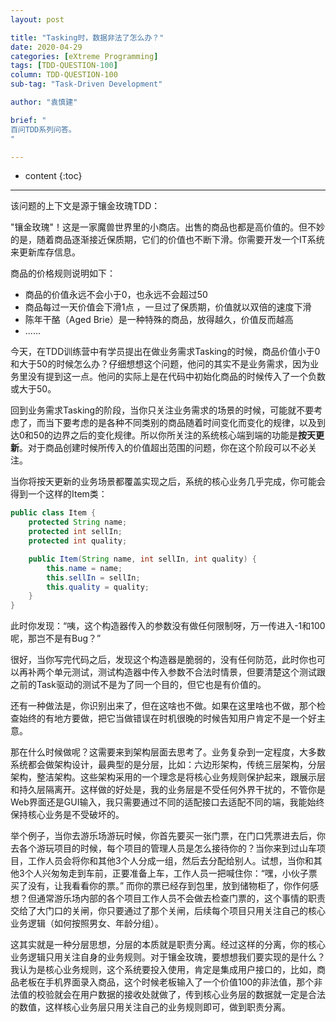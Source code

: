```yaml
---
layout: post

title: "Tasking时，数据非法了怎么办？"
date: 2020-04-29
categories: [eXtreme Programming]
tags: [TDD-QUESTION-100]
column: TDD-QUESTION-100
sub-tag: "Task-Driven Development"

author: "袁慎建"

brief: "
百问TDD系列问答。
"

---
```


* content
{:toc}

---

该问题的上下文是源于镶金玫瑰TDD：

"镶金玫瑰"！这是一家魔兽世界里的小商店。出售的商品也都是高价值的。但不妙的是，随着商品逐渐接近保质期，它们的价值也不断下滑。你需要开发一个IT系统来更新库存信息。

商品的价格规则说明如下：
- 商品的价值永远不会小于0，也永远不会超过50
- 商品每过一天价值会下滑1点 ，一旦过了保质期，价值就以双倍的速度下滑
- 陈年干酪（Aged Brie）是一种特殊的商品，放得越久，价值反而越高
- ......

今天，在TDD训练营中有学员提出在做业务需求Tasking的时候，商品价值小于0和大于50的时候怎么办？仔细想想这个问题，他问的其实不是业务需求，因为业务里没有提到这一点。他问的实际上是在代码中初始化商品的时候传入了一个负数或大于50。

回到业务需求Tasking的阶段，当你只关注业务需求的场景的时候，可能就不要考虑了，而当下要考虑的是各种不同类别的商品随着时间变化而变化的规律，以及到达0和50的边界之后的变化规律。所以你所关注的系统核心端到端的功能是**按天更新**。对于商品创建时候所传入的价值超出范围的问题，你在这个阶段可以不必关注。

当你将按天更新的业务场景都覆盖实现之后，系统的核心业务几乎完成，你可能会得到一个这样的Item类：

```java
public class Item {
    protected String name;
    protected int sellIn;
    protected int quality;

    public Item(String name, int sellIn, int quality) {
        this.name = name;
        this.sellIn = sellIn;
        this.quality = quality;
    }
}
```

此时你发现：“咦，这个构造器传入的参数没有做任何限制呀，万一传进入-1和100呢，那岂不是有Bug？”

很好，当你写完代码之后，发现这个构造器是脆弱的，没有任何防范，此时你也可以再补两个单元测试，测试构造器中传入参数不合法时情景，但要清楚这个测试跟之前的Task驱动的测试不是为了同一个目的，但它也是有价值的。

还有一种做法是，你识别出来了，但在这啥也不做。如果在这里啥也不做，那个检查始终的有地方要做，把它当做错误在时机很晚的时候告知用户肯定不是一个好主意。

那在什么时候做呢？这需要来到架构层面去思考了。业务复杂到一定程度，大多数系统都会做架构设计，最典型的是分层，比如：六边形架构，传统三层架构，分层架构，整洁架构。这些架构采用的一个理念是将核心业务规则保护起来，跟展示层和持久层隔离开。这样做的好处是，我的业务层是不受任何外界干扰的，不管你是Web界面还是GUI输入，我只需要通过不同的适配接口去适配不同的端，我能始终保持核心业务是不受破坏的。

举个例子，当你去游乐场游玩时候，你首先要买一张门票，在门口凭票进去后，你去各个游玩项目的时候，每个项目的管理人员是怎么接待你的？当你来到过山车项目，工作人员会将你和其他3个人分成一组，然后去分配给别人。试想，当你和其他3个人兴匆匆走到车前，正要准备上车，工作人员一把喊住你：“嘿，小伙子票买了没有，让我看看你的票。” 而你的票已经存到包里，放到储物柜了，你作何感想？但通常游乐场内部的各个项目工作人员不会做去检查门票的，这个事情的职责交给了大门口的关闸，你只要通过了那个关闸，后续每个项目只用关注自己的核心业务逻辑（如何按照男女、年龄分组）。

这其实就是一种分层思想，分层的本质就是职责分离。经过这样的分离，你的核心业务逻辑只用关注自身的业务规则。对于镶金玫瑰，要想想我们要实现的是什么？我认为是核心业务规则，这个系统要投入使用，肯定是集成用户接口的，比如，商品老板在手机界面录入商品，这个时候老板输入了一个价值100的非法值，那个非法值的校验就会在用户数据的接收处就做了，传到核心业务层的数据就一定是合法的数值，这样核心业务层只用关注自己的业务规则即可，做到职责分离。

